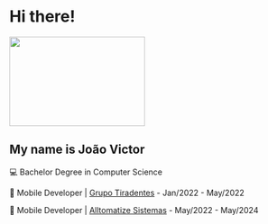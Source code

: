 # Hi there! 
<img width = 240 height = 159 src = "https://media.giphy.com/media/12B39IawiNS7QI/giphy.gif?cid=ecf05e47v2u7sban0rklj6n48ycg4zeb94a90lh1z3fceml0&ep=v1_gifs_search&rid=giphy.gif&ct=g">

## My name is João Victor

💻 Bachelor Degree in Computer Science

📱 Mobile Developer | [Grupo Tiradentes](www.grupotiradentes.com) - Jan/2022 - May/2022

📱 Mobile Developer | [Alltomatize Sistemas](https://alltomatize.com.br/) - May/2022 - May/2024


